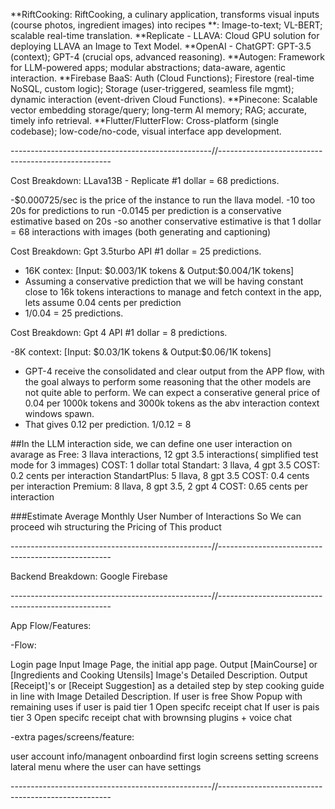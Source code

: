

**RiftCooking: RiftCooking, a culinary application, transforms visual inputs (course photos, ingredient images) into recipes
**: Image-to-text; VL-BERT; scalable real-time translation.
**Replicate - LLAVA: Cloud GPU solution for deploying LLAVA an Image to Text Model.
**OpenAI - ChatGPT: GPT-3.5 (context); GPT-4 (crucial ops, advanced reasoning).
**Autogen: Framework for LLM-powered apps; modular abstractions; data-aware, agentic interaction.
**Firebase BaaS: Auth (Cloud Functions); Firestore (real-time NoSQL, custom logic); Storage (user-triggered, seamless file mgmt); dynamic interaction (event-driven Cloud Functions).
**Pinecone: Scalable vector embedding storage/query; long-term AI memory; RAG; accurate, timely info retrieval.
**Flutter/FlutterFlow: Cross-platform (single codebase); low-code/no-code, visual interface app development.

--------------------------------------------------//---------------------------------------------------

Cost Breakdown: LLava13B - Replicate
#1 dollar = 68 predictions.

-$0.000725/sec is the price of the instance to run the llava model.
-10 too 20s for predictions to run 
-0.0145 per prediction is a conservative estimative based on 20s
-so another conservative estimative is that 1 dollar = 68 interactions with images (both generating and captioning)

Cost Breakdown: Gpt 3.5turbo API
#1 dollar = 25 predictions.

- 16K contex: [Input: $0.003/1K tokens & Output:$0.004/1K tokens]
- Assuming a conservative prediction that we will be having constant close to 16k tokens interactions to manage and fetch context in the app, lets assume 0.04 cents per prediction
- 1/0.04 = 25 predictions.

Cost Breakdown: Gpt 4 API
#1 dollar = 8 predictions.

-8K context: [Input: $0.03/1K tokens & Output:$0.06/1K tokens]
- GPT-4 receive the consolidated and clear output from the APP flow, with the goal always to perform some reasoning that the other models are not quite able to perform. We can expect a conserative general price of 0.04 per 1000k tokens and 3000k tokens as the abv interaction context windows spawn.
- That gives 0.12 per prediction. 1/0.12 = 8

##In the LLM interaction side, we can define one user interaction on avarage as
Free: 3 llava interactions, 12 gpt 3.5 interactions( simplified test mode for 3 immages)
	COST: 1 dollar total
Standart: 3 llava, 4 gpt 3.5
	COST: 0.2 cents per interaction
StandartPlus: 5 llava, 8 gpt 3.5
	COST: 0.4 cents per interaction
Premium: 8 llava, 8 gpt 3.5, 2 gpt 4
	COST: 0.65 cents per interaction

###Estimate Average Monthly User Number of Interactions So We can proceed wih structuring the Pricing of This product

--------------------------------------------------//---------------------------------------------------

Backend Breakdown: Google Firebase

--------------------------------------------------//---------------------------------------------------

App Flow/Features:

-Flow:

Login page
Input Image Page, the initial app page.
Output [MainCourse] or [Ingredients and Cooking Utensils]  Image's Detailed Description.
Output [Receipt]'s or [Receipt Suggestion] as a detailed step by step cooking guide in line with Image Detailed Description.
If user is free
	Show Popup with remaining uses
if user is paid tier 1
	Open specifc receipt chat
If user is pais tier 3
	Open specifc receipt chat with brownsing plugins + voice chat

-extra pages/screens/feature:

user account info/managent
onboardind first login screens
setting screens
lateral menu where the user can have settings


--------------------------------------------------//---------------------------------------------------